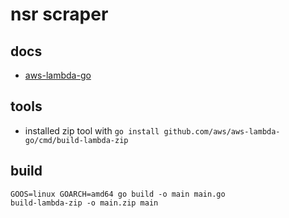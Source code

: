 # nsr scraper

## docs
 - [aws-lambda-go](https://github.com/aws/aws-lambda-go/blob/main/README.md)

## tools
 - installed zip tool with `go install github.com/aws/aws-lambda-go/cmd/build-lambda-zip`

## build
```
GOOS=linux GOARCH=amd64 go build -o main main.go
build-lambda-zip -o main.zip main
```
